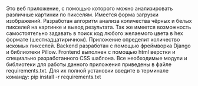 Это веб приложение, с помощью которого можно анализировать различные картинки по пикселям. Имеется форма загрузки 
изображений. Разработан алгоритм анализа количества чёрных и белых пикселей на картинке и вывод результата. Так же 
имеется возможность самостоятельно задавать в поиск код любого желаемого цвета в hex формате (шестнадцатиричном). 
Приложение определит количество искомых пикселей.
Backend разработан с помощью фреймворка Django и библиотеки Pillow. Frontend выполнен с помощью html верстки и 
специально разработанного CSS шаблона.
Все необходимые модули и библиотеки для работы данного приложения приведены в файле requirements.txt. Для их полной 
установки введите в терминале команду: pip install -r requirements.txt

